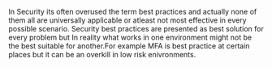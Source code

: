 In Security its often overused the term best practices and actually none of them all are universally applicable or atleast not most effective in every possible scenario. 
Security best practices are presented as best solution for every problem but In reality what works in one environment might not be the best suitable for another.For example MFA is best practice at certain places but it can be an overkill in low risk enivronments.
